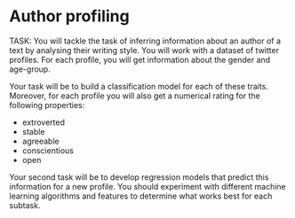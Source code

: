 # Author profiling

TASK:
You will tackle the task of inferring information about an author of a text by analysing their
writing style. You will work with a dataset of twitter profiles. For each profile, you will
get information about the gender and age-group.

Your task will be to build a classification model for each of these traits.
Moreover, for each profile you will also get a numerical rating for the following properties:
<ul>
    <li> extroverted </li>
    <li> stable </li>
    <li> agreeable </li>
    <li> conscientious </li>
    <li> open </li>
</ul>
Your second task will be to develop regression models that predict this information for a
new profile. You should experiment with different machine learning algorithms and
features to determine what works best for each subtask.

